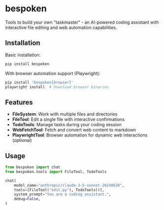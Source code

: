 # bespoken

Tools to build your own "taskmaster" - an AI-powered coding assistant with interactive file editing and web automation capabilities.

## Installation

Basic installation:
```bash
pip install bespoken
```

With browser automation support (Playwright):
```bash
pip install 'bespoken[browser]'
playwright install  # Download browser binaries
```

## Features

- **FileSystem**: Work with multiple files and directories
- **FileTool**: Edit a single file with interactive confirmations
- **TodoTools**: Manage tasks during your coding session
- **WebFetchTool**: Fetch and convert web content to markdown
- **PlaywrightTool**: Browser automation for dynamic web interactions (optional)

## Usage

```python
from bespoken import chat
from bespoken.tools import FileTool, TodoTools

chat(
    model_name="anthropic/claude-3-5-sonnet-20240620",
    tools=[FileTool("edit.py"), TodoTools()],
    system_prompt="You are a coding assistant.",
    debug=False,
)
```
